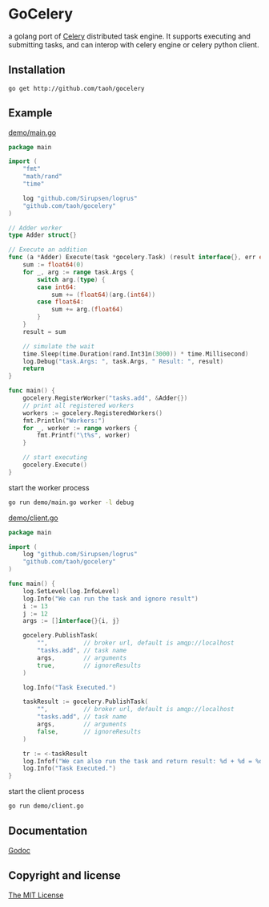 # GoCelery

a golang port of [Celery](http://www.celeryproject.org/) distributed task engine. It supports executing and submitting tasks, and can interop with celery engine or celery python client. 


## Installation

```
go get http://github.com/taoh/gocelery
```

## Example
[demo/main.go](https://github.com/taoh/gocelery/blob/master/demo/main.go)

```go
package main

import (
	"fmt"
	"math/rand"
	"time"

	log "github.com/Sirupsen/logrus"
	"github.com/taoh/gocelery"
)

// Adder worker
type Adder struct{}

// Execute an addition
func (a *Adder) Execute(task *gocelery.Task) (result interface{}, err error) {
	sum := float64(0)
	for _, arg := range task.Args {
		switch arg.(type) {
		case int64:
			sum += (float64)(arg.(int64))
		case float64:
			sum += arg.(float64)
		}
	}
	result = sum

	// simulate the wait
	time.Sleep(time.Duration(rand.Int31n(3000)) * time.Millisecond)
	log.Debug("task.Args: ", task.Args, " Result: ", result)
	return
}

func main() {
	gocelery.RegisterWorker("tasks.add", &Adder{})
	// print all registered workers
	workers := gocelery.RegisteredWorkers()
	fmt.Println("Workers:")
	for _, worker := range workers {
		fmt.Printf("\t%s", worker)
	}

	// start executing
	gocelery.Execute()
}

```
start the worker process

```bash
go run demo/main.go worker -l debug
```


[demo/client.go](https://github.com/taoh/gocelery/blob/master/demo/main.go)

```go
package main

import (
	log "github.com/Sirupsen/logrus"
	"github.com/taoh/gocelery"
)

func main() {
	log.SetLevel(log.InfoLevel)
	log.Info("We can run the task and ignore result")
	i := 13
	j := 12
	args := []interface{}{i, j}

	gocelery.PublishTask(
		"",          // broker url, default is amqp://localhost
		"tasks.add", // task name
		args,        // arguments
		true,        // ignoreResults
	)

	log.Info("Task Executed.")

	taskResult := gocelery.PublishTask(
		"",          // broker url, default is amqp://localhost
		"tasks.add", // task name
		args,        // arguments
		false,       // ignoreResults
	)

	tr := <-taskResult
	log.Infof("We can also run the task and return result: %d + %d = %d", i, j, int64(tr.Result.(float64)))
	log.Info("Task Executed.")
}
```
start the client process

```bash
go run demo/client.go
```

## Documentation
[Godoc](http://godoc.org/github.com/taoh/gocelery)

## Copyright and license
[The MIT License](https://github.com/taoh/gocelery/blob/master/LICENSE)
